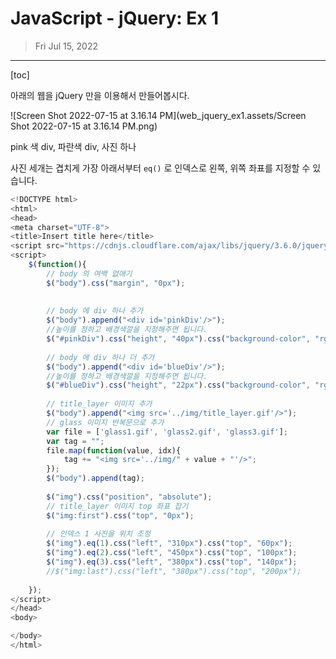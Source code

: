 # JavaScript - jQuery: Ex 1

> Fri Jul 15, 2022

---

[toc]

아래의 웹을 jQuery 만을 이용해서 만들어봅시다. 

![Screen Shot 2022-07-15 at 3.16.14 PM](web_jquery_ex1.assets/Screen Shot 2022-07-15 at 3.16.14 PM.png)

pink 색 div, 파란색 div, 사진 하나

사진 세개는 겹치게 가장 아래서부터 `eq()` 로 인덱스로 왼쪽, 위쪽 좌표를 지정할 수 있습니다.



```javascript
<!DOCTYPE html>
<html>
<head>
<meta charset="UTF-8">
<title>Insert title here</title>
<script src="https://cdnjs.cloudflare.com/ajax/libs/jquery/3.6.0/jquery.min.js"></script>
<script>
	$(function(){
		// body 의 여백 없애기
		$("body").css("margin", "0px");
		
		
		// body 에 div 하나 추가
		$("body").append("<div id='pinkDiv'/>");
		//높이를 정하고 배경색깔을 지정해주면 됩니다.
		$("#pinkDiv").css("height", "40px").css("background-color", "rgb(238, 135, 152)");
		
		// body 에 div 하나 더 추가
		$("body").append("<div id='blueDiv'/>");
		//높이를 정하고 배경색깔을 지정해주면 됩니다.
		$("#blueDiv").css("height", "22px").css("background-color", "rgb(84, 174, 200)");
		
		// title_layer 이미지 추가
		$("body").append("<img src='../img/title_layer.gif'/>");
		// glass 이미지 반복문으로 추가
		var file = ['glass1.gif', 'glass2.gif', 'glass3.gif'];
		var tag = "";
		file.map(function(value, idx){
			tag += "<img src='../img/" + value + "'/>";
		});
		$("body").append(tag);
		
		$("img").css("position", "absolute");
		// title_layer 이미지 top 좌표 잡기
		$("img:first").css("top", "0px");
		
		// 인덱스 1 사진을 위치 조정
		$("img").eq(1).css("left", "310px").css("top", "60px");
		$("img").eq(2).css("left", "450px").css("top", "100px");
		$("img").eq(3).css("left", "380px").css("top", "140px");
		//$("img:last").css("left", "380px").css("top", "200px");
		
	});
</script>
</head>
<body>

</body>
</html>
```


